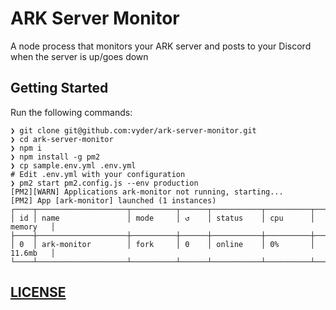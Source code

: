 # ARK Server Monitor

A node process that monitors your ARK server and posts to your Discord when the server is up/goes down

## Getting Started

Run the following commands:

```
❯ git clone git@github.com:vyder/ark-server-monitor.git
❯ cd ark-server-monitor
❯ npm i
❯ npm install -g pm2
❯ cp sample.env.yml .env.yml
# Edit .env.yml with your configuration
❯ pm2 start pm2.config.js --env production
[PM2][WARN] Applications ark-monitor not running, starting...
[PM2] App [ark-monitor] launched (1 instances)
┌────┬────────────────────┬──────────┬──────┬───────────┬──────────┬──────────┐
│ id │ name               │ mode     │ ↺    │ status    │ cpu      │ memory   │
├────┼────────────────────┼──────────┼──────┼───────────┼──────────┼──────────┤
│ 0  │ ark-monitor        │ fork     │ 0    │ online    │ 0%       │ 11.6mb   │
└────┴────────────────────┴──────────┴──────┴───────────┴──────────┴──────────┘
```

## [LICENSE](https://github.com/vyder/ark-server-monitor/blob/master/LICENSE)
